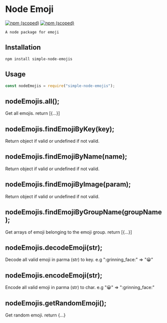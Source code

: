# Node Emoji
[![npm (scoped)](https://img.shields.io/npm/v/simple-node-emojis.svg)](https://www.npmjs.com/package/simple-node-emojis)
[![npm (scoped)](https://img.shields.io/badge/npm-simple--node--emojis-brightgreen.svg)](https://www.npmjs.com/package/simple-node-emojis)
```
A node package for emoji
```

## Installation
```
npm install simple-node-emojis
```

## Usage
```js
const nodeEmojis = require("simple-node-emojis");
```

## nodeEmojis.all();
Get all emojis. return [{...}]

## nodeEmojis.findEmojiByKey(key);
Return object if valid or undefined if not valid.

## nodeEmojis.findEmojiByName(name);
Return object if valid or undefined if not valid.

## nodeEmojis.findEmojiByImage(param);
Return object if valid or undefined if not valid.

## nodeEmojis.findEmojiByGroupName(groupName);
Get arrays of emoji belonging to the emoji group. return [{...}]

## nodeEmojis.decodeEmoji(str);
Decode all valid emoji in parma (str) to key. e.g ":grinning_face:" => "😀"

## nodeEmojis.encodeEmoji(str);
Encode all valid emoji in parma (str) to char. e.g "😀" => ":grinning_face:"

## nodeEmojis.getRandomEmoji();
Get random emoji. return {...}